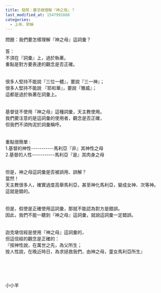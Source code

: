 ```yaml
---
title: 發問：要怎樣理解『神之母』？
last_modified_at: 1547991666
categories:
  - 上帝、耶穌
---
```


問題：我們要怎樣理解『神之母』這詞彙？<br><!--more--><br>答：<br>不須在『詞彙』上，過於執著。<br>重點是對方要表達的觀念是否正確。<br><br> <br>很多人堅持不能說『三位一體』，要說『三一神』；<br>很多人堅持不能說 『耶和華』，要說『雅威』；<br>這都是過於執著在詞彙上。<br><br><br>基督徒不使用『神之母』這種詞彙，天主教使用。<br>我們要注意的是這詞彙的使用者，觀念是否正確，<br>但我們不須拘泥於詞彙稱呼。<br> <br><br>重點很簡單 :<br>1.基督的神性-----------馬利亞『非』其神性之母<br>2.基督的人性-----------馬利亞『是』其肉身之母<br> <br><br>但是，神之母這詞彙是否被誤用、誤解？<br>當然！<br>天主教很多人，確實過度高舉馬利亞，甚至神化馬利亞，變成女神、次等神。<br>這就是錯的。<br> <br><br>但是，假使是正確使用這詞彙，那就不能認為對方是錯誤。<br>因此，我們不能一聽到『神之母』這詞彙，就說這詞彙一定錯誤。<br><br><br>迦克墩信經是使用『神之母』這詞彙的，<br>但這信經的觀念是正確的：<br>『按神性說，在萬世之先，為父所生；<br>按人性說，在晚近時日，為求拯救我們，由神之母，童女馬利亞所生』<br><br><br><br><br><br>小小羊<br><br><br><br><br><br>
